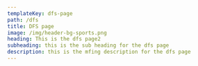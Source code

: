 ```yaml
---
templateKey: dfs-page
path: /dfs
title: DFS page
image: /img/header-bg-sports.png
heading: This is the dfs page2
subheading: this is the sub heading for the dfs page
description: this is the mfing description for the dfs page
---
```

